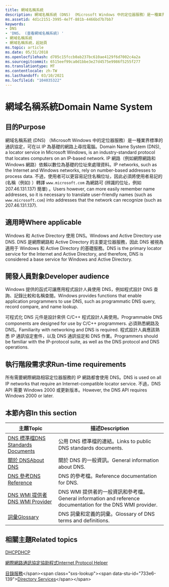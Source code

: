 ```yaml
---
title: 網域名稱系統
description: 網域名稱系統 (DNS) （Microsoft Windows 中的定位器服務）是一種業界標準的通訊協定，可在以 IP 為基礎的網路上尋找電腦。
ms.assetid: 4d1c2151-3995-4e7f-881b-4466bd7b7bb7
keywords:
- DNS
- 'DNS， (查看網域名稱系統) '
- 網域名稱系統
- 網域名稱系統，起始頁
ms.topic: article
ms.date: 05/31/2018
ms.openlocfilehash: d705c15fccb0ab237bc610ae4129f6d7002c4a2a
ms.sourcegitcommit: 6515eef99ca0d1bbe3e27d4575e9986f5255f277
ms.translationtype: MT
ms.contentlocale: zh-TW
ms.lasthandoff: 03/10/2021
ms.locfileid: "104035322"
---
```

# <a name="domain-name-system"></a><span data-ttu-id="733e6-107">網域名稱系統</span><span class="sxs-lookup"><span data-stu-id="733e6-107">Domain Name System</span></span>

## <a name="purpose"></a><span data-ttu-id="733e6-108">目的</span><span class="sxs-lookup"><span data-stu-id="733e6-108">Purpose</span></span>

<span data-ttu-id="733e6-109">網域名稱系統 (DNS) （Microsoft Windows 中的定位器服務）是一種業界標準的通訊協定，可在以 IP 為基礎的網路上尋找電腦。</span><span class="sxs-lookup"><span data-stu-id="733e6-109">Domain Name System (DNS), a locator service in Microsoft Windows, is an industry-standard protocol that locates computers on an IP-based network.</span></span> <span data-ttu-id="733e6-110">IP 網路（例如網際網路和 Windows 網路）依賴以數位為基礎的位址來處理資料。</span><span class="sxs-lookup"><span data-stu-id="733e6-110">IP networks, such as the Internet and Windows networks, rely on number-based addresses to process data.</span></span> <span data-ttu-id="733e6-111">不過，使用者可以更容易記住名稱位址，因此必須將使用者易記的 (名稱（例如) ）轉譯 `www.microsoft.com` 為網路可 (辨識的位址，例如 207.46.131.137) 簡單) 。</span><span class="sxs-lookup"><span data-stu-id="733e6-111">Users however, can more easily remember name addresses, so it is necessary to translate user-friendly names (such as `www.microsoft.com`) into addresses that the network can recognize (such as 207.46.131.137).</span></span>

## <a name="where-applicable"></a><span data-ttu-id="733e6-112">適用時</span><span class="sxs-lookup"><span data-stu-id="733e6-112">Where applicable</span></span>

<span data-ttu-id="733e6-113">Windows 和 Active Directory 使用 DNS。</span><span class="sxs-lookup"><span data-stu-id="733e6-113">Windows and Active Directory use DNS.</span></span> <span data-ttu-id="733e6-114">DNS 是網際網路和 Active Directory 的主要定位器服務，因此 DNS 被視為適用于 Windows 和 Active Directory 的基礎服務。</span><span class="sxs-lookup"><span data-stu-id="733e6-114">DNS is the primary locator service for the Internet and Active Directory, and therefore, DNS is considered a base service for Windows and Active Directory.</span></span>

## <a name="developer-audience"></a><span data-ttu-id="733e6-115">開發人員對象</span><span class="sxs-lookup"><span data-stu-id="733e6-115">Developer audience</span></span>

<span data-ttu-id="733e6-116">Windows 提供的函式可讓應用程式設計人員使用 DNS，例如程式設計 DNS 查詢、記錄比較和名稱查閱。</span><span class="sxs-lookup"><span data-stu-id="733e6-116">Windows provides functions that enable application programmers to use DNS, such as programmatic DNS query, record compare, and name lookup.</span></span>

<span data-ttu-id="733e6-117">可程式化 DNS 元件是設計來供 C/C++ 程式設計人員使用。</span><span class="sxs-lookup"><span data-stu-id="733e6-117">Programmable DNS components are designed for use by C/C++ programmers.</span></span> <span data-ttu-id="733e6-118">必須熟悉網路及 DNS。</span><span class="sxs-lookup"><span data-stu-id="733e6-118">Familiarity with networking and DNS is required.</span></span> <span data-ttu-id="733e6-119">程式設計人員應該熟悉 IP 通訊協定套件，以及 DNS 通訊協定和 DNS 作業。</span><span class="sxs-lookup"><span data-stu-id="733e6-119">Programmers should be familiar with the IP-protocol suite, as well as the DNS protocol and DNS operations.</span></span>

## <a name="run-time-requirements"></a><span data-ttu-id="733e6-120">執行階段需求求</span><span class="sxs-lookup"><span data-stu-id="733e6-120">Run-time requirements</span></span>

<span data-ttu-id="733e6-121">所有需要網際網路相容定位器服務的 IP 網路都會使用 DNS。</span><span class="sxs-lookup"><span data-stu-id="733e6-121">DNS is used on all IP networks that require an Internet-compatible locator service.</span></span> <span data-ttu-id="733e6-122">不過，DNS API 需要 Windows 2000 或更新版本。</span><span class="sxs-lookup"><span data-stu-id="733e6-122">However, the DNS API requires Windows 2000 or later.</span></span>

## <a name="in-this-section"></a><span data-ttu-id="733e6-123">本節內容</span><span class="sxs-lookup"><span data-stu-id="733e6-123">In this section</span></span>



| <span data-ttu-id="733e6-124">主題</span><span class="sxs-lookup"><span data-stu-id="733e6-124">Topic</span></span>                                                             | <span data-ttu-id="733e6-125">描述</span><span class="sxs-lookup"><span data-stu-id="733e6-125">Description</span></span>                                                                          |
|-------------------------------------------------------------------|--------------------------------------------------------------------------------------|
| [<span data-ttu-id="733e6-126">DNS 標準檔</span><span class="sxs-lookup"><span data-stu-id="733e6-126">DNS Standards Documents</span></span>](dns-standards-documents.md)<br/> | <span data-ttu-id="733e6-127">公用 DNS 標準檔的連結。</span><span class="sxs-lookup"><span data-stu-id="733e6-127">Links to public DNS standards documents.</span></span><br/>                                  |
| [<span data-ttu-id="733e6-128">關於 DNS</span><span class="sxs-lookup"><span data-stu-id="733e6-128">About DNS</span></span>](about-dns.md)<br/>                             | <span data-ttu-id="733e6-129">關於 DNS 的一般資訊。</span><span class="sxs-lookup"><span data-stu-id="733e6-129">General information about DNS.</span></span><br/>                                            |
| [<span data-ttu-id="733e6-130">DNS 參考</span><span class="sxs-lookup"><span data-stu-id="733e6-130">DNS Reference</span></span>](dns-reference.md)<br/>                     | <span data-ttu-id="733e6-131">DNS 的參考檔。</span><span class="sxs-lookup"><span data-stu-id="733e6-131">Reference documentation for DNS.</span></span><br/>                                          |
| [<span data-ttu-id="733e6-132">DNS WMI 提供者</span><span class="sxs-lookup"><span data-stu-id="733e6-132">DNS WMI Provider</span></span>](dns-wmi-provider.md)<br/>               | <span data-ttu-id="733e6-133">DNS WMI 提供者的一般資訊和參考檔。</span><span class="sxs-lookup"><span data-stu-id="733e6-133">General information and reference documentation for the DNS WMI provider.</span></span><br/> |
| [<span data-ttu-id="733e6-134">詞彙</span><span class="sxs-lookup"><span data-stu-id="733e6-134">Glossary</span></span>](glossary-gly.md)<br/>                           | <span data-ttu-id="733e6-135">DNS 詞彙和定義的詞彙。</span><span class="sxs-lookup"><span data-stu-id="733e6-135">Glossary of DNS terms and definitions.</span></span><br/>                                    |



 

## <a name="related-topics"></a><span data-ttu-id="733e6-136">相關主題</span><span class="sxs-lookup"><span data-stu-id="733e6-136">Related topics</span></span>

<dl> <dt>

[<span data-ttu-id="733e6-137">DHCP</span><span class="sxs-lookup"><span data-stu-id="733e6-137">DHCP</span></span>](/previous-versions/windows/desktop/dhcp/dhcp-start-page)
</dt> <dt>

[<span data-ttu-id="733e6-138">網際網路通訊協定協助程式</span><span class="sxs-lookup"><span data-stu-id="733e6-138">Internet Protocol Helper</span></span>](/windows/desktop/IpHlp/ip-helper-start-page)
</dt> <dt>

<span data-ttu-id="733e6-139">[目錄服務](https://msdn.microsoft.com/library/Dd425378(v=VS.85).aspx)</span><span class="sxs-lookup"><span data-stu-id="733e6-139">[Directory Services](https://msdn.microsoft.com/library/Dd425378(v=VS.85).aspx)</span></span>
</dt> </dl>

 

